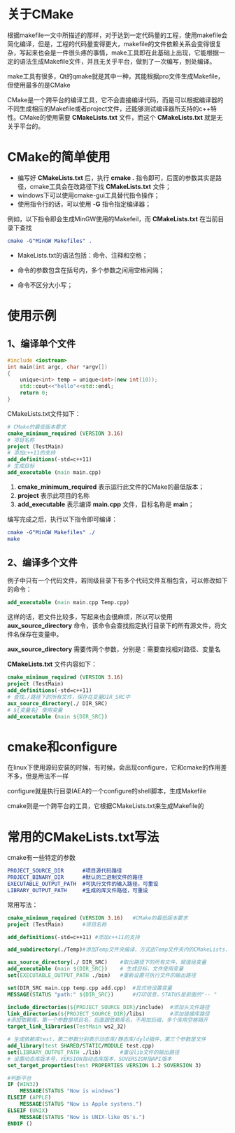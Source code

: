# 关于CMake

根据makefile一文中所描述的那样，对于达到一定代码量的工程，使用makefile会简化编译，但是，工程的代码量变得更大，makefile的文件依赖关系会变得很复杂，写起来也会是一件很头疼的事情，make工具即在此基础上出现，它能根据一定的语法生成Makefile文件，并且无关乎平台，做到了一次编写，到处编译。

make工具有很多，Qt的qmake就是其中一种，其能根据pro文件生成Makefile，但使用最多的是CMake

CMake是一个跨平台的编译工具，它不会直接编译代码，而是可以根据编译器的不同生成相应的Makefile或者project文件，还能够测试编译器所支持的c++特性。CMake的使用需要 **CMakeLists.txt** 文件，而这个 **CMakeLists.txt** 就是无关乎平台的。

# CMake的简单使用

- 编写好 **CMakeLists.txt** 后，执行 **cmake .** 指令即可，后面的参数其实是路径，cmake工具会在改路径下找 **CMakeLists.txt** 文件；
- windows下可以使用cmake-gui工具替代指令操作；
- 使用指令行的话，可以使用 **-G** 指令指定编译器；

例如，以下指令即会生成MinGW使用的Makefeil，而 **CMakeLists.txt** 在当前目录下查找

```cmake
cmake -G"MinGW Makefiles" .
```

- MakeLists.txt的语法包括：命令、注释和空格；

- 命令的参数包含在括号内，多个参数之间用空格间隔；
- 命令不区分大小写；

# 使用示例

## 1、编译单个文件

```c++
#include <iostream>
int main(int argc, char *argv[])
{
    unique<int> temp = unique<int>(new int(10));
    std::cout<<"hello"<<std::endl;
    return 0;
}
```

CMakeLists.txt文件如下：

```cmake
# CMake的最低版本要求
cmake_minimum_required (VERSION 3.16)
# 项目名称
project (TestMain)
# 添加c++11的支持
add_definitions(-std=c++11)
# 生成目标
add_executable (main main.cpp)
```

1. **cmake_minimum_required** 表示运行此文件的CMake的最低版本；
2. **project** 表示此项目的名称
3. **add_executable** 表示编译 **main.cpp** 文件，目标名称是 **main**；

编写完成之后，执行以下指令即可编译：

```cmake
cmake -G"MinGW Makefiles" ./
make
```

## 2、编译多个文件

例子中只有一个代码文件，若同级目录下有多个代码文件互相包含，可以修改如下的命令：

```cmake
add_executable (main main.cpp Temp.cpp)
```

这样的话，若文件比较多，写起来也会很麻烦，所以可以使用 **aux_source_directory** 命令，该命令会查找指定执行目录下的所有源文件，将文件名保存在变量中。

**aux_source_directory** 需要传两个参数，分别是：需要查找相对路径、变量名

**CMakeLists.txt** 文件内容如下：

```cmake
cmake_minimum_required (VERSION 3.16)
project (TestMain)
add_definitions(-std=c++11)
# 查找./路径下的所有文件，保存在变量DIR_SRC中
aux_source_directory(./ DIR_SRC)
# ${变量名} 使用变量
add_executable (main ${DIR_SRC})
```

# cmake和configure

在linux下使用源码安装的时候，有时候，会出现configure，它和cmake的作用差不多，但是用法不一样

configure就是执行目录IAEA的一个configure的shell脚本，生成Makefile

cmake则是一个跨平台的工具，它根据CMakeLists.txt来生成Makefile的

# 常用的CMakeLists.txt写法

cmake有一些特定的参数

```cmake
PROJECT_SOURCE_DIR		#项目源代码路径
PROJECT_BINARY_DIR		#默认的二进制文件的路径
EXECUTABLE_OUTPUT_PATH	#可执行文件的输入路径，可重设
LIBRARY_OUTPUT_PATH		#生成的库文件路径，可重设
```

常用写法：

```cmake
cmake_minimum_required (VERSION 3.16)	#CMake的最低版本要求
project (TestMain)		#项目名称

add_definitions(-std=c++11)	#添加c++11的支持

add_subdirectory(./Temp)#添加Temp文件夹编译，方式由Temp文件夹内的CMakeLists.txt负责

aux_source_directory(./ DIR_SRC)	#取出路径下的所有文件，赋值给变量
add_executable (main ${DIR_SRC})	# 生成目标，文件使用变量
set(EXECUTABLE_OUTPUT_PATH ./bin)	#重新设置可执行文件的输出路径

set(DIR_SRC main.cpp temp.cpp add.cpp)	#显式地设置变量
MESSAGE(STATUS "path:" ${DIR_SRC})		#打印信息，STATUS是前面的"-- "

include_directories(${PROJECT_SOURCE_DIR}/include)	#添加头文件路径
link_directories(${PROJECT_SOURCE_DIR}/libs)		#添加链接库路径
#添加依赖库，第一个参数是项目名，后面跟依赖库名，不用加后缀，多个库用空格隔开
target_link_libraries(TestMain ws2_32)	

# 生成依赖库test，第二参数分别表示动态库/静态库/dyld插件，第三个参数是文件
add_library(test SHARED/STATIC/MODULE test.cpp)
set(LIBRARY_OUTPUT_PATH ./lib)		#重设lib文件的输出路径
# 设置动态库版本号，VERSION指动态库版本，SOVERSION指API版本
set_target_properties(test PROPERTIES VERSION 1.2 SOVERSION 3)

#判断平台
IF (WIN32)
	MESSAGE(STATUS "Now is windows")
ELSEIF (APPLE)
	MESSAGE(STATUS "Now is Apple systens.")
ELSEIF (UNIX)
	MESSAGE(STATUS "Now is UNIX-like OS's.")
ENDIF ()
```

